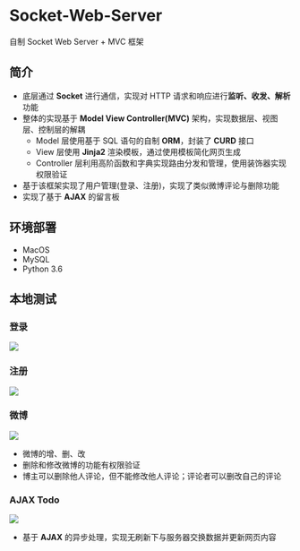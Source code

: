 # Socket-Web-Server
自制 Socket Web Server + MVC 框架



## 简介

- 底层通过 **Socket** 进行通信，实现对 HTTP 请求和响应进行**监听、收发、解析**功能
- 整体的实现基于 **Model View Controller(MVC)** 架构，实现数据层、视图层、控制层的解耦
    - Model 层使用基于 SQL 语句的自制 **ORM**，封装了 **CURD** 接口
    - View 层使用 **Jinja2** 渲染模板，通过使用模板简化网页生成
    - Controller 层利用高阶函数和字典实现路由分发和管理，使用装饰器实现权限验证
- 基于该框架实现了用户管理(登录、注册)，实现了类似微博评论与删除功能
- 实现了基于 **AJAX** 的留言板



## 环境部署

- MacOS
- MySQL
- Python 3.6



## 本地测试

### 登录

![](https://tva1.sinaimg.cn/large/008eGmZEgy1gnyvhyoxe2g312w0ci4qq.gif)

### 注册

![](https://tva1.sinaimg.cn/large/008eGmZEgy1gnyvie1nhug312w0cib2a.gif)

### 微博

![](https://tva1.sinaimg.cn/large/008eGmZEgy1gnyvjk5rxsg312w0cihdw.gif)

- 微博的增、删、改
- 删除和修改微博的功能有权限验证
- 博主可以删除他人评论，但不能修改他人评论；评论者可以删改自己的评论

### AJAX Todo

![](https://tva1.sinaimg.cn/large/008eGmZEgy1gnyviyuweyg312w0cikjn.gif)

- 基于 **AJAX** 的异步处理，实现无刷新下与服务器交换数据并更新网页内容

